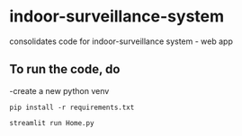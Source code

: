 # indoor-surveillance-system
consolidates code for indoor-surveillance system - web app


## To run the code, do

-create a new python venv

```pip install -r requirements.txt```

```streamlit run Home.py```
